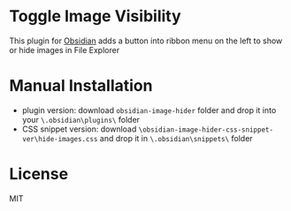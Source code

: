 # Toggle Image Visibility

This plugin for [Obsidian](https://obsidian.md) adds a button into ribbon menu on the left to show or hide images in File Explorer

# Manual Installation

- plugin version: download `obsidian-image-hider` folder and drop it into your `\.obsidian\plugins\` folder
- CSS snippet version: download `\obsidian-image-hider-css-snippet-ver\hide-images.css` and drop it in `\.obsidian\snippets\` folder

# License

MIT